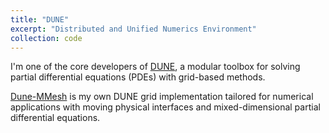 ```yaml
---
title: "DUNE"
excerpt: "Distributed and Unified Numerics Environment"
collection: code
---
```


I'm one of the core developers of [DUNE](https://dune-project.org),
a modular toolbox for solving partial differential equations (PDEs) with grid-based methods.

[Dune-MMesh](https://dune-mmesh.readthedocs.io/en/latest/) is my own DUNE grid 
implementation tailored for numerical applications with moving physical
interfaces and mixed-dimensional partial differential equations.